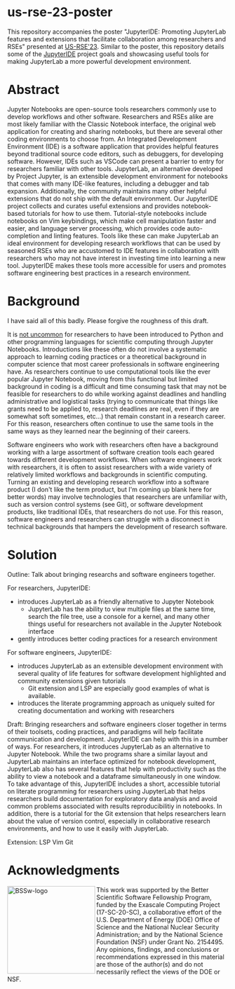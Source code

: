 # us-rse-23-poster

This repository accompanies the poster "JupyterIDE: Promoting JupyterLab features and extensions that facilitate collaboration among researchers and RSEs" presented at [US-RSE'23](https://us-rse.org/usrse23/). Similar to the poster, this repository details some of the [JupyterIDE](https://github.com/Accessible-Data-and-Code/jupyterlab-ide) project goals and showcasing useful tools for making JupyterLab a more powerful development environment.

# Abstract
Jupyter Notebooks are open-source tools researchers commonly use to develop workflows and other software. Researchers and RSEs alike are most likely familiar with the Classic Notebook interface, the original web application for creating and sharing notebooks, but there are several other coding environments to choose from. An Integrated Development Environment (IDE) is a software application that provides helpful features beyond traditional source code editors, such as debuggers, for developing software. However, IDEs such as VSCode can present a barrier to entry for researchers familiar with other tools. JupyterLab, an alternative developed by Project Jupyter, is an extensible development environment for notebooks that comes with many IDE-like features, including a debugger and tab expansion. Additionally, the community maintains many other helpful extensions that do not ship with the default environment. Our JupyterIDE project collects and curates useful extensions and provides notebook-based tutorials for how to use them. Tutorial-style notebooks include notebooks on Vim keybindings, which make cell manipulation faster and easier, and language server processing, which provides code auto-completion and linting features. Tools like these can make JupyterLab an ideal environment for developing research workflows that can be used by seasoned RSEs who are accustomed to IDE features in collaboration with researchers who may not have interest in investing time into learning a new tool. JupyterIDE makes these tools more accessible for users and promotes software engineering best practices in a research environment.

# Background

I have said all of this badly. Please forgive the roughness of this draft.

It is [not uncommon](https://jupyter4edu.github.io/jupyter-edu-book/case-studies.html#jupyter-notebooks-in-support-of-scaling-for-large-enrollments) for researchers to have been introduced to Python and other programming languages for scientific computing through Jupyter Notebooks. Introductions like these often do not involve a systematic approach to learning coding practices or a theoretical background in computer science that most career professionals in software engineering have. As researchers continue to use computational tools like the ever popular Jupyter Notebook, moving from this functional but limited background in coding is a difficult and time consuming task that may not be feasible for researchers to do while working against deadlines and handling administrative and logistical tasks (trying to communicate that things like grants need to be applied to, research deadlines are real, even if they are somewhat soft sometimes, etc...) that remain constant in a research career. For this reason, researchers often continue to use the same tools in the same ways as they learned near the beginning of their careers.

Software engineers who work with researchers often have a background working with a large assortment of software creation tools each geared towards different development workflows. When software engineers work with researchers, it is often to assist researchers with a wide variety of relatively limited workflows and backgrounds in scientific computing. Turning an existing and developing research workflow into a software product (I don't like the term product, but I'm coming up blank here for better words) may involve technologies that researchers are unfamiliar with, such as version control systems (see Git), or software development products, like traditional IDEs, that researchers do not use. For this reason, software engineers and researchers can struggle with a disconnect in technical backgrounds that hampers the development of research software.

# Solution

Outline:
Talk about bringing researchs and software engineers together.

For researchers, JupyterIDE:
- introduces JupyterLab as a friendly alternative to Jupyter Notebook
  - JupyterLab has the ability to view multiple files at the same time, search the file tree, use a console for a kernel, and many other things useful for researchers not available in the Jupyter Notebook interface
- gently introduces better coding practices for a research environment

For software engineers, JupyterIDE:
- introduces JupyterLab as an extensible development environment with several quality of life features for software development highlighted and community extensions given tutorials
  - Git extension and LSP are especially good examples of what is available.
- introduces the literate programming approach as uniquely suited for creating documentation and working with researchers

Draft:
Bringing researchers and software engineers closer together in terms of their toolsets, coding practices, and paradigms will help facilitate communication and development. JupyterIDE can help with this in a number of ways. For researchers, it introduces JupyterLab as an alternative to Jupyter Notebook. While the two programs share a similar layout and JupyterLab maintains an interface optimized for notebook development, JupyterLab also has several features that help with productivity such as the ability to view a notebook and a dataframe simultaneously in one window. To take advantage of this, JupyterIDE includes a short, accessible tutorial on literate programming for researchers using JupyterLab that helps researchers build documentation for exploratory data analysis and avoid common problems associated with results reproducibilitiy in notebooks. In addition, there is a tutorial for the Git extension that helps researchers learn about the value of version control, especially in collaborative research environments, and how to use it easily with JupyterLab.



Extension:
LSP
Vim
Git

# Acknowledgments

<img width="200" align="left" alt="BSSw-logo" src="https://github.com/nicole-brewer/rmacc-hpc-symposium-2023/assets/20686935/e834056f-7169-4ce8-90ed-24bb878ab993">

This work was supported by the Better Scientific Software Fellowship Program, funded by the Exascale Computing Project (17-SC-20-SC), a collaborative effort of the U.S. Department of Energy (DOE) Office of Science and the National Nuclear Security Administration; and by the National Science Foundation (NSF) under Grant No. 2154495. Any opinions, findings, and conclusions or recommendations expressed in this material are those of the author(s) and do not necessarily reflect the views of the DOE or NSF.
